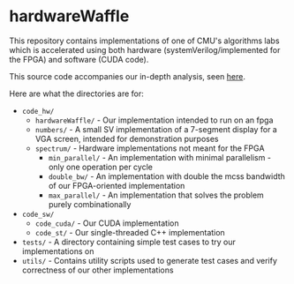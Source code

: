 # hardwareWaffle

This repository contains implementations of one of CMU's algorithms labs which is accelerated using both hardware (systemVerilog/implemented for the FPGA) and software (CUDA code).

This source code accompanies our in-depth analysis, seen [here](gzaniolo.github.io/hardwareWaffle.analysis.html).

Here are what the directories are for:


- `code_hw/`
  - `hardwareWaffle/` - Our implementation intended to run on an fpga
  - `numbers/` - A small SV implementation of a 7-segment display for a VGA screen, intended for demonstration purposes
  - `spectrum/` - Hardware implementations not meant for the FPGA
    - `min_parallel/` - An implementation with minimal parallelism - only one operation per cycle
    - `double_bw/` - An implementation with double the mcss bandwidth of our FPGA-oriented implementation
    - `max_parallel/` - An implementation that solves the problem purely combinationally
- `code_sw/`
  - `code_cuda/` - Our CUDA implementation
  - `code_st/` - Our single-threaded C++ implementation
- `tests/` - A directory containing simple test cases to try our implementations on
- `utils/` - Contains utility scripts used to generate test cases and verify correctness of our other implementations
      


